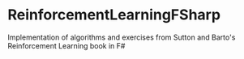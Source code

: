 # ReinforcementLearningFSharp
Implementation of algorithms and exercises from Sutton and Barto's Reinforcement Learning book in F#
